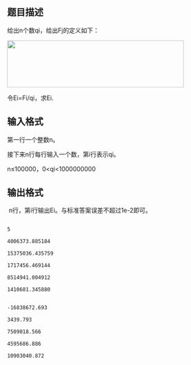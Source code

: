 ## 题目描述

<div>
 给出n个数qi，给出Fj的定义如下：
</div>
<div>
 <img src="https://s2.loli.net/2023/08/15/YiqOWRFLnj6lsPa.png" width="411" height="109" alt="">
</div>
<div>
 令Ei=Fi/qi，求Ei.
</div>
<div></div>

## 输入格式

<div>
 <div>
  第一行一个整数n。
 </div>
 <div>
  接下来n行每行输入一个数，第i行表示qi。
 </div>
 <div>
  n≤100000，0<qi<1000000000
 </div>
 <div></div>
</div>
<div></div>

## 输出格式

<p> n行，第i行输出Ei。与标准答案误差不超过1e-2即可。</p>

```input1
5
4006373.885184
15375036.435759
1717456.469144
8514941.004912
1410681.345880
```
```output1
-16838672.693
3439.793
7509018.566
4595686.886
10903040.872
```
